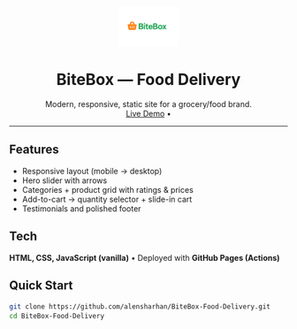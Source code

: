 <p align="center">
  <img src="assets/logo/BiteBox-logo.png" alt="BiteBox" height="72" />
</p>

<h1 align="center">BiteBox — Food Delivery</h1>

<p align="center">
  Modern, responsive, static site for a grocery/food brand.
  <br/>
  <a href="https://alensharhan.github.io/BiteBox-Food-Delivery/">Live Demo</a> •
</p>

---

## Features
- Responsive layout (mobile → desktop)
- Hero slider with arrows
- Categories + product grid with ratings & prices
- Add-to-cart → quantity selector + slide-in cart
- Testimonials and polished footer

## Tech
**HTML, CSS, JavaScript (vanilla)** • Deployed with **GitHub Pages (Actions)**

## Quick Start
```bash
git clone https://github.com/alensharhan/BiteBox-Food-Delivery.git
cd BiteBox-Food-Delivery
